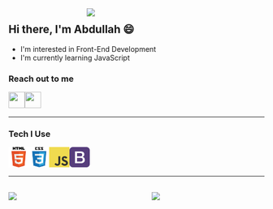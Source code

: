 <img src="https://media.giphy.com/media/3o7TKKxPt2DhOdqeSQ/giphy.gif" align="right" width="350">


## Hi there, I'm Abdullah :smile:

- I'm interested in Front-End Development
- I'm currently learning JavaScript

### Reach out to me

[<img height="32" width="32" style="color:red" align="left" src="https://unpkg.com/simple-icons@v7/icons/linkedin.svg" />][linkedin]
[<img height="32" width="32" src="https://unpkg.com/simple-icons@v7/icons/gmail.svg" />][email]

---

### Tech I Use
<img src="https://raw.githubusercontent.com/github/explore/80688e429a7d4ef2fca1e82350fe8e3517d3494d/topics/html/html.png" width="40" align="left">

<img src="https://raw.githubusercontent.com/github/explore/80688e429a7d4ef2fca1e82350fe8e3517d3494d/topics/css/css.png" width="40" align="left">

<img src="https://raw.githubusercontent.com/github/explore/80688e429a7d4ef2fca1e82350fe8e3517d3494d/topics/javascript/javascript.png" width="40" align="left">

<img src="https://raw.githubusercontent.com/github/explore/80688e429a7d4ef2fca1e82350fe8e3517d3494d/topics/bootstrap/bootstrap.png" width="40">


---
<br>

<img src="https://github-readme-stats.vercel.app/api?username=abdullahfindik&theme=radical" align="left" width="54%">

<img src="https://github-readme-stats.vercel.app/api/top-langs/?username=abdullahfindik&theme=radical" align="right" width="44%">

[linkedin]: https://www.linkedin.com/in/abdullahfindik/
[email]: abdullahfndk11@gmail.com